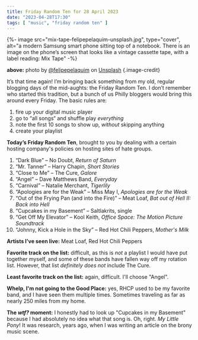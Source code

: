 ```yaml
---
title: Friday Random Ten for 28 April 2023
date: "2023-04-28T17:30"
tags: [ "music", "friday random ten" ]
---
```


{%- image src="mix-tape-felipepelaquim-unsplash.jpg", type="cover", alt="a modern Samsung smart phone sitting top of a notebook. There is an image on the phone’s screen that looks like a vintage cassette tape, with a label reading: Mix Tape" -%}

**above:** photo by [@felipepelaquim](https://unsplash.com/ko/@felipepelaquim?utm_source=unsplash&utm_medium=referral&utm_content=creditCopyText) on [Unsplash](https://unsplash.com/photos/UNNAYh3sMOg?utm_source=unsplash&utm_medium=referral&utm_content=creditCopyText) {.image-credit}

It’s that time again! I’m bringing back something from my old, regular blogging days of the mid-aughts: the Friday Random Ten. I don’t remember who started this tradition, but a bunch of us Philly bloggers would bring this around every Friday. The basic rules are:

1. fire up your digital music player
1. go to “all songs“ and shuffle play _everything_
1. note the first 10 songs to show up, _without_ skipping anything
1. create your playlist

**Today’s Friday Random Ten**, brought to you by dealing with a certain hosting company's policies on hosting sites of hate groups.

1. “Dark Blue” &#8211; No Doubt, _Return of Saturn_
2. “Mr. Tanner” &#8211; Harry Chapin, _Short Stories_
3. “Close to Me” &#8211; The Cure, _Galore_
4. “Angel” &#8211; Dave Matthews Band, _Everyday_
5. “Carnival” &#8211; Natalie Merchant, _Tigerlily_
6. “Apologies are for the Weak” &#8211; Miss May I, _Apologies are for the Weak_
7. “Out of the Frying Pan (and into the Fire)” &#8211; Meat Loaf, _Bat out of Hell II: Back into Hell_
8. “Cupcakes in my Basement” &#8211; Saltlakrits, single
9. “Get Off My Elevator” &#8211; Kool Keith, _Office Space: The Motion Picture Soundtrack_
10. “Johnny, Kick a Hole in the Sky” &#8211; Red Hot Chili Peppers, _Mother's Milk_

**Artists I’ve seen live:** Meat Loaf, Red Hot Chili Peppers

**Favorite track on the list:** difficult, as this is _not_ a playlist I would have put together myself, and some of these bands have fallen way off my rotation list. However, that list _definitely does not_ include The Cure.

**Least favorite track on the list:** again, difficult. I'll choose "Angel".

**Whelp, I'm not going to the Good Place:** yes, RHCP used to be my favorite band, and I have seen them multiple times. Sometimes traveling as far as nearly 250 miles from my home.

**The _wtf?_ moment:** I honestly had to look up "Cupcakes in my Basement" because I had absolutely no idea what that song is. Oh, right. _My Little Pony_! It was research, years ago, when I was writing an article on the brony music scene.
